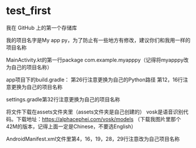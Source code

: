 # test_first
我在 GitHub 上的第一个存储库

我的项目名字是My app py，为了防止有一些地方有修改，建议你们和我用一样的项目名称

MainActivity.kt的第一行package com.example.myapppy（记得将myapppy改为自己的项目名称）

app项目下的build.gradle：
第26行注意更换为自己的Python路径
第12，16行注意更换为自己的项目名称

settings.gradle第32行注意更换为自己的项目名称

将文件下载在assets文件夹里（assets文件夹是自己创建的）
vosk是语音识别代码。下载地址：https://alphacephei.com/vosk/models
（下载我图片里那个42M的版本，记得上面一定是Chinese，不要选English）

AndroidManifest.xml文件里第4，16，19，28，29行注意改为自己项目名称



